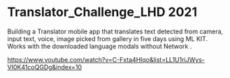 # Translator_Challenge_LHD 2021

Building a Translator mobile app that translates text detected from camera, input text, voice, image picked from gallery in five days using ML KIT. Works with the downloaded language modals without Network .

https://www.youtube.com/watch?v=C-Fxta4Hlqo&list=LL1U1riJWys-VI0K41coQGDg&index=10
